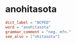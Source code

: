 # anohitasota

``` toml
dict_label = "NCPED"
word = "anohitasota"
grammar_comment = "neg. mfn."
see_also = ["ohitasota"]
```

